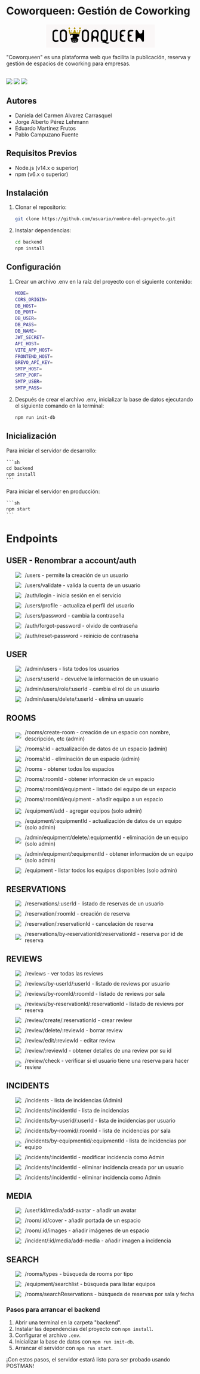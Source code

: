 # Coworqueen: Gestión de Coworking 

<div align="center">
<img src="https://github.com/JonathanADB/Coworking/blob/main/frontend/src/assets/imgreadme/titulo.png">
</div> 

"Coworqueen" es una plataforma web que facilita la publicación, reserva y gestión de espacios de coworking para empresas.
<br><br>

<div display="flex">
    <img src="https://img.shields.io/badge/Express%20js-000000?style=for-the-badge&logo=express&logoColor=white">
  <img src="https://img.shields.io/badge/Node%20js-339933?style=for-the-badge&logo=nodedotjs&logoColor=white">
  <img src="https://img.shields.io/badge/Postman-FF6C37?style=for-the-badge&logo=Postman&logoColor=white">
</div>

## Autores

- Daniela del Carmen Alvarez Carrasquel
- Jorge Alberto Pérez Lehmann
- Eduardo Martínez Frutos
- Pablo Campuzano Fuente

## Requisitos Previos

- Node.js (v14.x o superior)
- npm (v6.x o superior)

## Instalación

1. Clonar el repositorio:
   ```sh
   git clone https://github.com/usuario/nombre-del-proyecto.git
   ```
   
2. Instalar dependencias:
    ```sh
    cd backend
    npm install
    ```

## Configuración

1. Crear un archivo .env en la raíz del proyecto con el siguiente contenido:

    ```sh
    MODE=
    CORS_ORIGIN=
    DB_HOST=
    DB_PORT=
    DB_USER=
    DB_PASS=
    DB_NAME=
    JWT_SECRET=
    API_HOST=
    VITE_APP_HOST=
    FRONTEND_HOST=
    BREVO_API_KEY= 
    SMTP_HOST=
    SMTP_PORT=
    SMTP_USER=
    SMTP_PASS=
    ```

2. Después de crear el archivo .env, inicializar la base de datos ejecutando el siguiente comando en la terminal:
    
    ```sh
   npm run init-db
   ```

## Inicialización
    
Para iniciar el servidor de desarrollo:

    ```sh
    cd backend
    npm install
    ```

Para iniciar el servidor en producción:

    ```sh
    npm start
    ```


# Endpoints

## USER - Renombrar a account/auth

<ul style="list-style-type: none;">
    <li style="display: flex; align-items: center; margin-bottom: 10px;">
        <img src="https://img.shields.io/badge/POST-red?style=for-the-badge" style="margin-right: 10px;">
        /users - permite la creación de un usuario
    </li>
    <li style="display: flex; align-items: center; margin-bottom: 10px;">
        <img src="https://img.shields.io/badge/POST-red?style=for-the-badge" style="margin-right: 10px;">
        /users/validate - valida la cuenta de un usuario
    </li>
    <li style="display: flex; align-items: center; margin-bottom: 10px;">
        <img src="https://img.shields.io/badge/POST-red?style=for-the-badge" style="margin-right: 10px;">
        /auth/login - inicia sesión en el servicio
    </li>
    <li style="display: flex; align-items: center; margin-bottom: 10px;">
        <img src="https://img.shields.io/badge/PUT-blue?style=for-the-badge" style="margin-right: 10px;">
        /users/profile - actualiza el perfil del usuario
    </li>
    <li style="display: flex; align-items: center; margin-bottom: 10px;">
        <img src="https://img.shields.io/badge/PATCH-yellow?style=for-the-badge" style="margin-right: 10px;">
        /users/password - cambia la contraseña
    </li>
    <li style="display: flex; align-items: center; margin-bottom: 10px;">
        <img src="https://img.shields.io/badge/POST-red?style=for-the-badge" style="margin-right: 10px;">
        /auth/forgot-password - olvido de contraseña
    </li>
    <li style="display: flex; align-items: center; margin-bottom: 10px;">
        <img src="https://img.shields.io/badge/POST-red?style=for-the-badge" style="margin-right: 10px;">
        /auth/reset-password - reinicio de contraseña
    </li>
</ul>

## USER

<ul style="list-style-type: none;">
    <li style="display: flex; align-items: center; margin-bottom: 10px;">
        <img src="https://img.shields.io/badge/GET-339933?style=for-the-badge" style="margin-right: 10px;">
        /admin/users - lista todos los usuarios
    </li>
    <li style="display: flex; align-items: center; margin-bottom: 10px;">
        <img src="https://img.shields.io/badge/GET-339933?style=for-the-badge" style="margin-right: 10px;">
        /users/:userId - devuelve la información de un usuario
    </li>
    <li style="display: flex; align-items: center; margin-bottom: 10px;">
        <img src="https://img.shields.io/badge/PATCH-yellow?style=for-the-badge" style="margin-right: 10px;">
        /admin/users/role/:userId - cambia el rol de un usuario
    </li>
    <li style="display: flex; align-items: center; margin-bottom: 10px;">
        <img src="https://img.shields.io/badge/DELETE-FF0000?style=for-the-badge" style="margin-right: 10px;">
        /admin/users/delete/:userId - elimina un usuario
    </li>

</ul>

## ROOMS

<ul style="list-style-type: none;">
    <li style="display: flex; align-items: center; margin-bottom: 10px;">
        <img src="https://img.shields.io/badge/POST-red?style=for-the-badge" style="margin-right: 10px;">
        /rooms/create-room - creación de un espacio con nombre, descripción, etc (admin)
    </li>
    <li style="display: flex; align-items: center; margin-bottom: 10px;">
        <img src="https://img.shields.io/badge/PUT-blue?style=for-the-badge" style="margin-right: 10px;">
        /rooms/:id - actualización de datos de un espacio (admin)
    </li>
    <li style="display: flex; align-items: center; margin-bottom: 10px;">
        <img src="https://img.shields.io/badge/DELETE-FF0000?style=for-the-badge" style="margin-right: 10px;">
        /rooms/:id - eliminación de un espacio (admin)
    </li>
    <li style="display: flex; align-items: center; margin-bottom: 10px;">
        <img src="https://img.shields.io/badge/GET-339933?style=for-the-badge" style="margin-right: 10px;">
        /rooms - obtener todos los espacios
    </li>
    <li style="display: flex; align-items: center; margin-bottom: 10px;">
        <img src="https://img.shields.io/badge/GET-339933?style=for-the-badge" style="margin-right: 10px;">
        /rooms/:roomId - obtener información de un espacio
    </li>
    <li style="display: flex; align-items: center; margin-bottom: 10px;">
        <img src="https://img.shields.io/badge/GET-339933?style=for-the-badge" style="margin-right: 10px;">
        /rooms/:roomId/equipment - listado del equipo de un espacio
    </li>
    <li style="display: flex; align-items: center; margin-bottom: 10px;">
        <img src="https://img.shields.io/badge/POST-red?style=for-the-badge" style="margin-right: 10px;">
        /rooms/:roomId/equipment - añadir equipo a un espacio
    </li>
</ul>

<ul style="list-style-type: none; ">
    <li style="display: flex; align-items: center; margin-bottom: 10px;">
        <img src="https://img.shields.io/badge/POST-red?style=for-the-badge" style="margin-right: 10px;">
        /equipment/add - agregar equipos (solo admin)
    </li>
    <li style="display: flex; align-items: center; margin-bottom: 10px;">
        <img src="https://img.shields.io/badge/PATCH-yellow?style=for-the-badge" style="margin-right: 10px;">
        /equipment/:equipmentId - actualización de datos de un equipo (solo admin)
    </li>
    <li style="display: flex; align-items: center; margin-bottom: 10px;">
        <img src="https://img.shields.io/badge/DELETE-FF0000?style=for-the-badge" style="margin-right: 10px;">
        /admin/equipment/delete/:equipmentId - eliminación de un equipo (solo admin)
    </li>
    <li style="display: flex; align-items: center; margin-bottom: 10px;">
        <img src="https://img.shields.io/badge/GET-339933?style=for-the-badge" style="margin-right: 10px;">
        /admin/equipment/:equipmentId - obtener información de un equipo (solo admin)
    </li>
    <li style="display: flex; align-items: center; margin-bottom: 10px;">
        <img src="https://img.shields.io/badge/GET-339933?style=for-the-badge" style="margin-right: 10px;">
        /equipment - listar todos los equipos disponibles (solo admin)
    </li>
</ul>

## RESERVATIONS

<ul style="list-style-type: none; ">
    <li style="display: flex; align-items: center; margin-bottom: 10px;">
        <img src="https://img.shields.io/badge/GET-339933?style=for-the-badge" style="margin-right: 10px;">
        /reservations/:userId - listado de reservas de un usuario
    </li>
    <li style="display: flex; align-items: center; margin-bottom: 10px;">
        <img src="https://img.shields.io/badge/POST-red?style=for-the-badge" style="margin-right: 10px;">
        /reservation/:roomId - creación de reserva
    </li>
    <li style="display: flex; align-items: center; margin-bottom: 10px;">
        <img src="https://img.shields.io/badge/DELETE-FF0000?style=for-the-badge" style="margin-right: 10px;">
        /reservation/:reservationId - cancelación de reserva
    </li>
    <li style="display: flex; align-items: center; margin-bottom: 10px;">
        <img src="https://img.shields.io/badge/GET-339933?style=for-the-badge" style="margin-right: 10px;">
        /reservations/by-reservationId/:reservationId - reserva por id de reserva
    </li>
</ul>

## REVIEWS

<ul style="list-style-type: none; ">
    <li style="display: flex; align-items: center; margin-bottom: 10px;">
        <img src="https://img.shields.io/badge/GET-339933?style=for-the-badge" style="margin-right: 10px;">
        /reviews - ver todas las reviews
    </li>
    <li style="display: flex; align-items: center; margin-bottom: 10px;">
        <img src="https://img.shields.io/badge/GET-339933?style=for-the-badge" style="margin-right: 10px;">
        /reviews/by-userId/:userId - listado de reviews por usuario
    </li>
    <li style="display: flex; align-items: center; margin-bottom: 10px;">
        <img src="https://img.shields.io/badge/GET-339933?style=for-the-badge" style="margin-right: 10px;">
        /reviews/by-roomId/:roomId - listado de reviews por sala
    </li>
    <li style="display: flex; align-items: center; margin-bottom: 10px;">
        <img src="https://img.shields.io/badge/GET-339933?style=for-the-badge" style="margin-right: 10px;">
        /reviews/by-reservationId/:reservationId - listado de reviews por reserva
    </li>
    <li style="display: flex; align-items: center; margin-bottom: 10px;">
        <img src="https://img.shields.io/badge/POST-red?style=for-the-badge" style="margin-right: 10px;">
        /review/create/:reservationId - crear review
    </li>
    <li style="display: flex; align-items: center; margin-bottom: 10px;">
        <img src="https://img.shields.io/badge/DELETE-FF0000?style=for-the-badge" style="margin-right: 10px;">
        /review/delete/:reviewId - borrar review
    </li>
    <li style="display: flex; align-items: center; margin-bottom: 10px;">
        <img src="https://img.shields.io/badge/PATCH-yellow?style=for-the-badge" style="margin-right: 10px;">
        /review/edit/:reviewId - editar review
    </li>
    <li style="display: flex; align-items: center; margin-bottom: 10px;">
        <img src="https://img.shields.io/badge/GET-339933?style=for-the-badge" style="margin-right: 10px;">
        /review/:reviewId - obtener detalles de una review por su id
    </li>
    <li style="display: flex; align-items: center; margin-bottom: 10px;">
        <img src="https://img.shields.io/badge/GET-339933?style=for-the-badge" style="margin-right: 10px;">
        /review/check - verificar si el usuario tiene una reserva para hacer review
    </li>
</ul>

## INCIDENTS

<ul style="list-style-type: none; ">
    <li style="display: flex; align-items: center; margin-bottom: 10px;">
        <img src="https://img.shields.io/badge/GET-339933?style=for-the-badge" style="margin-right: 10px;">
        /incidents - lista de incidencias (Admin)
    </li>
    <li style="display: flex; align-items: center; margin-bottom: 10px;">
        <img src="https://img.shields.io/badge/GET-339933?style=for-the-badge" style="margin-right: 10px;">
        /incidents/:incidentId - lista de incidencias
    </li>
    <li style="display: flex; align-items: center; margin-bottom: 10px;">
        <img src="https://img.shields.io/badge/GET-339933?style=for-the-badge" style="margin-right: 10px;">
        /incidents/by-userid/:userId - lista de incidencias por usuario
    </li>
    <li style="display: flex; align-items: center; margin-bottom: 10px;">
        <img src="https://img.shields.io/badge/GET-339933?style=for-the-badge" style="margin-right: 10px;">
        /incidents/by-roomid/:roomId - lista de incidencias por sala
    </li>
    <li style="display: flex; align-items: center; margin-bottom: 10px;">
        <img src="https://img.shields.io/badge/GET-339933?style=for-the-badge" style="margin-right: 10px;">
        /incidents/by-equipmentid/:equipmentId - lista de incidencias por equipo
    </li>
    <li style="display: flex; align-items: center; margin-bottom: 10px;">
        <img src="https://img.shields.io/badge/PATCH-yellow?style=for-the-badge" style="margin-right: 10px;">
        /incidents/:incidentId - modificar incidencia como Admin
    </li>
    <li style="display: flex; align-items: center; margin-bottom: 10px;">
        <img src="https://img.shields.io/badge/DELETE-FF0000?style=for-the-badge" style="margin-right: 10px;">
        /incidents/:incidentId - eliminar incidencia creada por un usuario
    </li>
    <li style="display: flex; align-items: center; margin-bottom: 10px;">
        <img src="https://img.shields.io/badge/DELETE-FF0000?style=for-the-badge" style="margin-right: 10px;">
        /incidents/:incidentId - eliminar incidencia como Admin
    </li>
</ul>

## MEDIA

<ul style="list-style-type: none; ">
    <li style="display: flex; align-items: center; margin-bottom: 10px;">
        <img src="https://img.shields.io/badge/POST-red?style=for-the-badge" style="margin-right: 10px;">
        /user/:id/media/add-avatar - añadir un avatar
    </li>
    <li style="display: flex; align-items: center; margin-bottom: 10px;">
        <img src="https://img.shields.io/badge/POST-red?style=for-the-badge" style="margin-right: 10px;">
        /room/:id/cover - añadir portada de un espacio
    </li>
    <li style="display: flex; align-items: center; margin-bottom: 10px;">
        <img src="https://img.shields.io/badge/POST-red?style=for-the-badge" style="margin-right: 10px;">
        /room/:id/images - añadir imágenes de un espacio
    </li>
    <li style="display: flex; align-items: center; margin-bottom: 10px;">
        <img src="https://img.shields.io/badge/POST-red?style=for-the-badge" style="margin-right: 10px;">
        /incident/:id/media/add-media - añadir imagen a incidencia
    </li>
</ul>

## SEARCH

<ul style="list-style-type: none;">
    <li style="display: flex; align-items: center; margin-bottom: 10px;">
        <img src="https://img.shields.io/badge/GET-339933?style=for-the-badge" style="margin-right: 10px;">
        /rooms/types - búsqueda de rooms por tipo
    </li>
    <li style="display: flex; align-items: center; margin-bottom: 10px;">
        <img src="https://img.shields.io/badge/GET-339933?style=for-the-badge" style="margin-right: 10px;">
        /equipment/searchlist - búsqueda para listar equipos
    </li>
    <li style="display: flex; align-items: center; margin-bottom: 10px;">
        <img src="https://img.shields.io/badge/GET-339933?style=for-the-badge" style="margin-right: 10px;">
        /rooms/searchReservations - búsqueda de reservas por sala y fecha
    </li>
</ul>


### Pasos para arrancar el backend

1. Abrir una terminal en la carpeta "backend".
2. Instalar las dependencias del proyecto con `npm install`.
3. Configurar el archivo `.env`.
4. Inicializar la base de datos con `npm run init-db`.
5. Arrancar el servidor con `npm run start`.

¡Con estos pasos, el servidor estará listo para ser probado usando POSTMAN!